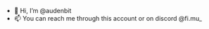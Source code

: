 - 👋 Hi, I’m @audenbit
- 📫 You can reach me through this account or on discord @fi.mu_

<!---
audenbit/audenbit is a ✨ special ✨ repository because its `README.md` (this file) appears on your GitHub profile.
You can click the Preview link to take a look at your changes.
--->
